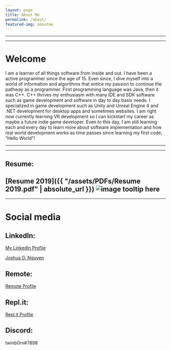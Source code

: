 ```yaml
---
layout: page
title: About Me
permalink: /about/
featured-img: aboutme
---
```



---
---

# Welcome

   I am a learner of all things software from inside and out. I have been a active programmer since the age of 15. Even since, I dive myself into a world of information and algorithms that entice my passion to continue the pathway as a programmer. First programming language was Java, then it was C++. C++ thrives my enthusiasm with many IDE and SDK software such as game development and software in day to day basis needs. I specialized in game development such as Unity and Unreal Engine 4 and .NET development for desktop apps and sometimes websites. I am right now currently learning VR development so I can kickstart my career as maybe a future indie game developer. Even to this day, I am still learning each and every day to learn more about software implementation and how real world development works as time passes since learning my first code, “Hello World”!


---
---

## Resume:
[Resume 2019]({{ "/assets/PDFs/Resume 2019.pdf" | absolute_url }})
![image tooltip here](/assets/img/Resume2.JPG)
---
---


# Social media

## LinkedIn:
[My LinkedIn Profile ](https://www.linkedin.com/in/joshuanguyensoft1995)

<div class="LI-profile-badge"  data-version="v1" data-size="large" data-locale="en_US" data-type="horizontal" data-theme="dark" data-vanity="joshuanguyensoft1995"><a class="LI-simple-link" href='https://www.linkedin.com/in/joshuanguyensoft1995?trk=profile-badge'>Joshua D. Nguyen</a></div>

## Remote:
[Remote Profile ](https://remote.com/joshuan)

## Repl.it:
[Repl.it Profile](https://repl.it/@twinb0rn)

## Discord:
twinb0rn#7898
